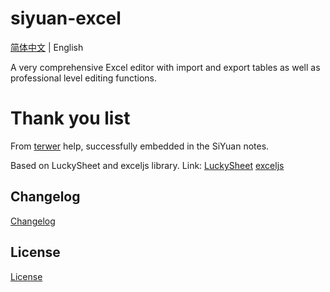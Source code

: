 # siyuan-excel

[简体中文](README.md) \| English

A very comprehensive Excel editor with import and export tables as well as professional level editing functions.

# Thank you list

From [terwer](https://github.com/terwer) help, successfully embedded in the SiYuan notes.

Based on LuckySheet and exceljs library.
Link:
[LuckySheet](https://github.com/dream-num/Luckysheet)
[exceljs](https://github.com/exceljs/exceljs)

## Changelog

[Changelog](./CHANGELOG.md)

## License

[License](./LICENSE)
